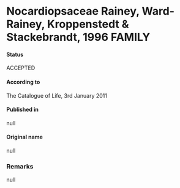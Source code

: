 # Nocardiopsaceae Rainey, Ward-Rainey, Kroppenstedt & Stackebrandt, 1996 FAMILY

#### Status
ACCEPTED

#### According to
The Catalogue of Life, 3rd January 2011

#### Published in
null

#### Original name
null

### Remarks
null
